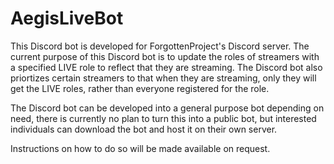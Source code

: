 # AegisLiveBot

This Discord bot is developed for ForgottenProject's Discord server. The current purpose of this Discord bot is to update the roles of streamers with a specified LIVE role to reflect that they are streaming. The Discord bot also priortizes certain streamers to that when they are streaming, only they will get the LIVE roles, rather than everyone registered for the role.

The Discord bot can be developed into a general purpose bot depending on need, there is currently no plan to turn this into a public bot, but interested individuals can download the bot and host it on their own server.

Instructions on how to do so will be made available on request.
